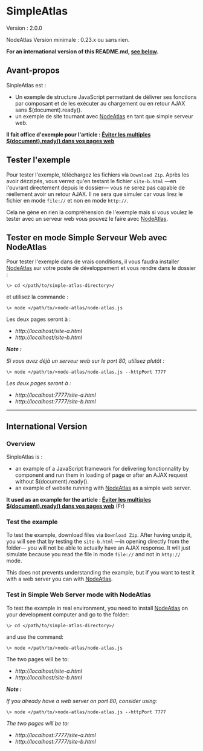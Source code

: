 # SimpleAtlas #

Version : 2.0.0

NodeAtlas Version minimale : 0.23.x ou sans rien.

**For an international version of this README.md, [see below](#international-version).**



## Avant-propos ##

SinpleAtlas est :
- Un exemple de structure JavaScript permettant de délivrer ses fonctions par composant et de les exécuter au chargement ou en retour AJAX sans $(document).ready().
- un exemple de site tournant avec [NodeAtlas](http://haeresis.github.io/NodeAtlas/) en tant que simple serveur web.

**Il fait office d'exemple pour l'article : [Éviter les multiples $(document).ready() dans vos pages web](http://blog.lesieur.name/eviter-les-multiples-jquery-document-ready-dans-vos-pages-web/)**



## Tester l'exemple ##

Pour tester l'exemple, téléchargez les fichiers via `Download Zip`. Après les avoir dézzipés, vous verrez qu'en testant le fichier `site-b.html` —en l'ouvrant directement depuis le dossier— vous ne serez pas capable de réellement avoir un retour AJAX. Il ne sera que simuler car vous lirez le fichier en mode `file://` et non en mode `http://`.

Cela ne gène en rien la compréhension de l'exemple mais si vous voulez le tester avec un serveur web vous pouvez le faire avec [NodeAtlas](http://haeresis.github.io/NodeAtlas/).



## Tester en mode Simple Serveur Web avec NodeAtlas ##

Pour tester l'exemple dans de vrais conditions, il vous faudra installer [NodeAtlas](http://haeresis.github.io/NodeAtlas/) sur votre poste de développement et vous rendre dans le dossier :

```
\> cd </path/to/simple-atlas-directory>/
```

et utilisez la commande :

```
\> node </path/to/>node-atlas/node-atlas.js
```

Les deux pages seront à :

- *http://localhost/site-a.html*
- *http://localhost/site-b.html*

__*Note :*__

*Si vous avez déjà un serveur web sur le port 80, utilisez plutôt :*

```
\> node </path/to/>node-atlas/node-atlas.js --httpPort 7777
```

*Les deux pages seront à :*

- *http://localhost:7777/site-a.html*
- *http://localhost:7777/site-b.html*


-----


## International Version ##

### Overview ###

SinpleAtlas is :
- an example of a JavaScript framework for delivering fonctionnality by component and run them in loading of page or after an AJAX request without $(document).ready().
- an example of website running with [NodeAtlas](http://haeresis.github.io/NodeAtlas/) as a simple web server.

**It used as an example for the article : [Éviter les multiples $(document).ready() dans vos pages web](http://blog.lesieur.name/eviter-les-multiples-jquery-document-ready-dans-vos-pages-web/)** (Fr)



### Test the example ###

To test the example, download files via `Download Zip`. After having unzip it, you will see that by testing the `site-b.html` —in opening directly from the folder— you will not be able to actually have an AJAX response. It will just simulate because you read the file in mode  `file://` and not in `http://` mode.

This does not prevents understanding the example, but if you want to test it with a web server you can with [NodeAtlas](http://haeresis.github.io/NodeAtlas/).



### Test in Simple Web Server mode with NodeAtlas ###

To test the example in real environment, you need to install [NodeAtlas](http://haeresis.github.io/NodeAtlas/) on your development computer and go to the folder:

```
\> cd </path/to/simple-atlas-directory>/
```

and use the command:

```
\> node </path/to/>node-atlas/node-atlas.js
```

The two pages will be to:

- *http://localhost/site-a.html*
- *http://localhost/site-b.html*

__*Note :*__

*If you already have a web server on port 80, consider using:*

```
\> node </path/to/>node-atlas/node-atlas.js --httpPort 7777
```

*The two pages will be to:*

- *http://localhost:7777/site-a.html*
- *http://localhost:7777/site-b.html*